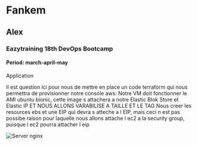 # Fankem

## Alex

### Eazytraining 18th DevOps Bootcamp

#### Period: march-april-may

Application

Il est question ici pour nous de mettre en place un code terraform qui nous permettra de provisionner notre console aws: 
Notre VM doit fonctionner le AMI ubuntu bionic, cette image s attachera a notre Elastic Blok Store et Elastic IP ET NOUS ALLONS VARABILISE A TAILLE ET LE TAG
Nous creer les resources ebs et une EIP qui devra s atteche a l EIP, mais ceci n est pas possibe raison pour laquelle nous allons attache l ec2 a la security group, puisque l ec2 pourra attacher l eip 


![Server nginx](https://github.com/alexzaza17/Mini-projet-terraform/assets/159175882/c94fd223-4273-4868-bbc2-eaf23f92bc0a)
